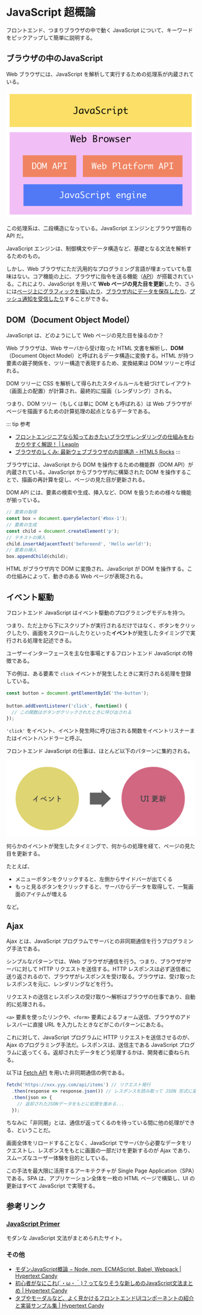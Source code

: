 # JavaScript 超概論

フロントエンド、つまりブラウザの中で動く JavaScript について、キーワードをピックアップして簡単に説明する。

## ブラウザの中のJavaScript

Web ブラウザには、JavaScript を解析して実行するための処理系が内蔵されている。

![](./assets/fig-02.png)

この処理系は、二段構造になっている。JavaScript エンジンとブラウザ固有の API だ。

JavaScript エンジンは、制御構文やデータ構造など、基礎となる文法を解析するためのもの。

しかし、Web ブラウザにただ汎用的なプログラミング言語が埋まっていても意味はない。コア機能の上に、ブラウザに指令を送る機能（[API](https://developer.mozilla.org/ja/docs/Web/API)）が搭載されている。これにより、JavaScript を用いて **Web ページの見た目を更新**したり、さらには[ページ上にグラフィックを描いたり](https://developer.mozilla.org/ja/docs/Web/API/Canvas_API)、[ブラウザ内にデータを保存したり](https://developer.mozilla.org/ja/docs/Web/API/Storage_API)、[プッシュ通知を受信したり](https://developer.mozilla.org/ja/docs/Web/API/Push_API)することができる。

## DOM（Document Object Model）

JavaScript は、どのようにして Web ページの見た目を操るのか？

Web ブラウザは、Web サーバから受け取った HTML 文書を解析し、**DOM**（Document Object Model）と呼ばれるデータ構造に変換する。HTML が持つ要素の親子関係を、ツリー構造で表現するため、変換結果は DOM ツリーと呼ばれる。

DOM ツリーに CSS を解析して得られたスタイルルールを紐づけてレイアウト（画面上の配置）が計算され、最終的に描画（レンダリング）される。

つまり、DOM ツリー（もしくは単に DOM とも呼ばれる）は Web ブラウザがページを描画するための計算処理の起点となるデータである。

::: tip 参考
- [フロントエンジニアなら知っておきたいブラウザレンダリングの仕組みをわかりやすく解説！ | LeapIn](https://leap-in.com/ja/lets-learn-how-to-browser-works/)
- [ブラウザのしくみ: 最新ウェブブラウザの内部構造 - HTML5 Rocks](https://www.html5rocks.com/ja/tutorials/internals/howbrowserswork/)
:::

ブラウザには、JavaScript から DOM を操作するための機能群（DOM API）が内蔵されている。JavaScript からブラウザ内に構築された DOM を操作することで、描画の再計算を促し、ページの見た目が更新される。

DOM API には、要素の検索や生成、挿入など、DOM を扱うための様々な機能が揃っている。

```js
// 要素の取得
const box = document.querySelector('#box-1');
// 要素の生成
const child = document.createElement('p');
// テキストの挿入
child.insertAdjacentText('beforeend', 'Hello world!');
// 要素の挿入
box.appendChild(child);
```

HTML がブラウザ内で DOM に変換され、JavaScript が DOM を操作する。この仕組みによって、動きのある Web ページが表現される。

## イベント駆動

フロントエンド JavaScript はイベント駆動のプログラミングモデルを持つ。

つまり、ただ上から下にスクリプトが実行されるだけではなく、ボタンをクリックしたり、画面をスクロールしたりといった**イベント**が発生したタイミングで実行される処理を記述できる。

ユーザーインターフェースを主な仕事場とするフロントエンド JavaScript の特徴である。

下の例は、ある要素で `click` イベントが発生したときに実行される処理を登録している。

```js
const button = document.getElementById('the-button');

button.addEventListener('click', function() {
  // この関数はボタンがクリックされたときに呼び出される
});
```

`'click'` をイベント、イベント発生時に呼び出される関数をイベントリスナーまたはイベントハンドラーと呼ぶ。

フロントエンド JavaScript の仕事は、ほとんど以下のパターンに集約される。

![](./assets/fig-01.png)

何らかのイベントが発生したタイミングで、何からの処理を経て、ページの見た目を更新する。

たとえば、

- メニューボタンをクリックすると、左側からサイドバーが出てくる
- もっと見るボタンをクリックすると、サーバからデータを取得して、一覧画面のアイテムが増える

など。

## Ajax

Ajax とは、JavaScript プログラムでサーバとの非同期通信を行うプログラミング手法である。

シンプルなパターンでは、Web ブラウザが通信を行う。つまり、ブラウザがサーバに対して HTTP リクエストを送信する。HTTP レスポンスは必ず送信者に送り返されるので、ブラウザがレスポンスを受け取る。ブラウザは、受け取ったレスポンスを元に、レンダリングなどを行う。

リクエストの送信とレスポンスの受け取り〜解析はブラウザの仕事であり、自動的に処理される。

`<a>` 要素を使ったリンクや、`<form>` 要素によるフォーム送信、ブラウザのアドレスバーに直接 URL を入力したときなどがこのパターンにあたる。

これに対して、JavaScript プログラムに HTTP リクエストを送信させるのが、Ajax のプログラミング手法だ。レスポンスは、送信主である JavaScript プログラムに返ってくる。返却されたデータをどう処理するかは、開発者に委ねられる。

以下は [Fetch API](https://developer.mozilla.org/ja/docs/Web/API/Fetch_API) を用いた非同期通信の例である。

```js
fetch('https://xxx.yyy.com/api/items') // リクエスト発行
  .then(response => response.json()) // レスポンスを読み取って JSON 形式に変換
  .then(json => {
    // 返却されたJSONデータをもとに処理を進める...
  });
```

ちなみに「非同期」とは、通信が返ってくるのを待っている間に他の処理ができる、ということだ。

画面全体をリロードすることなく、JavaScript でサーバから必要なデータをリクエストし、レスポンスをもとに画面の一部だけを更新するのが Ajax であり、スムーズなユーザー体験を目的としている。

この手法を最大限に活用するアーキテクチャが Single Page Application（SPA）である。SPA は、アプリケーション全体を一枚の HTML ページで構築し、UI の更新はすべて JavaScript で実現する。

## 参考リンク

### [JavaScript Primer](https://jsprimer.net/)

モダンな JavaScript 文法がまとめられたサイト。

### その他

- [モダンJavaScript概論 − Node, npm, ECMAScript, Babel, Webpack | Hypertext Candy](https://www.hypertextcandy.com/modern-javascript)
- [初心者がなにこれ(´・ω・｀)？ってなりそうな新しめのJavaScript文法まとめ | Hypertext Candy](https://www.hypertextcandy.com/javascript-wtf-syntax-for-newbie)
- [タブやモーダルなど、よく見かけるフロントエンドUIコンポーネントの紹介と実装サンプル集 | Hypertext Candy](https://www.hypertextcandy.com/frontend-ui-components-and-coding-samples)

